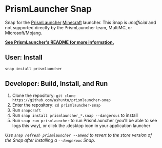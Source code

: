 # PrismLauncher Snap

Snap for the [PrismLauncher][prismlauncher] [Minecraft][minecraft] launcher. This Snap is *unofficial* and not supported directly by the PrismLauncher team, MultiMC, or Microsoft/Mojang.

[**See PrismLauncher's README for more information.**][prismlauncher]

## User: Install

```
snap install prismlauncher
```

## Developer: Build, Install, and Run

1. Clone the repository: `git clone https://github.com/ashuntu/prismlauncher-snap`
2. Enter the repository: `cd prismlauncher-snap`
3. Run `snapcraft`
4. Run `snap install prismlauncher_*.snap --dangerous` to install
5. Run `snap run prismlauncher` to run PrismLauncher (you'll be able to see logs this way), or click the .desktop icon in your application launcher

*Use `snap refresh prismlauncher --amend` to revert to the store version of the Snap after installing a `--dangerous` Snap.*



[minecraft]: https://minecraft.net
[prismlauncher]: https://github.com/PrismLauncher/PrismLauncher